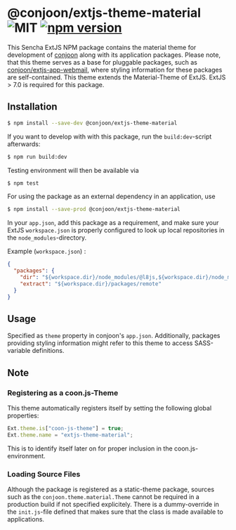 # @conjoon/extjs-theme-material ![MIT](https://img.shields.io/npm/l/@conjoon/extjs-theme-material) [![npm version](https://badge.fury.io/js/@conjoon%2Fextjs-theme-material.svg)](https://badge.fury.io/js/@conjoon%2Fextjs-theme-material)

This Sencha ExtJS NPM package contains the material theme for development of [conjoon](https://github.com/conjoon) along
with its application packages.
Please note, that this theme serves as a base for pluggable packages, such as 
[conjoon/extjs-app-webmail](https://github.com/conjoon/extjs-app-webmail), where styling information for these 
packages are self-contained.
This theme extends the Material-Theme of ExtJS. ExtJS > 7.0 is required for this package. 

## Installation
```bash
$ npm install --save-dev @conjoon/extjs-theme-material
```
If you want to develop with with this package, run the `build:dev`-script afterwards:
```bash
$ npm run build:dev
```
Testing environment will then be available via

```bash
$ npm test
```

For using the package as an external dependency in an application, use
```bash
$ npm install --save-prod @conjoon/extjs-theme-material
```
In your `app.json`, add this package as a requirement, and make sure your ExtJS `workspace.json`
is properly configured to look up local repositories in the `node_modules`-directory.

Example (`workspace.json`) :
```json 
{
  "packages": {
    "dir": "${workspace.dir}/node_modules/@l8js,${workspace.dir}/node_modules/@conjoon,${workspace.dir}/node_modules/@coon-js,${workspace.dir}/packages/local,${workspace.dir}/packages,${workspace.dir}/node_modules/@sencha/ext-${toolkit.name},${workspace.dir}/node_modules/@sencha/ext-${toolkit.name}-treegrid,${workspace.dir}/node_modules/@sencha/ext-${toolkit.name}-theme-base,${workspace.dir}/node_modules/@sencha/ext-${toolkit.name}-theme-ios,${workspace.dir}/node_modules/@sencha/ext-${toolkit.name}-theme-material,${workspace.dir}/node_modules/@sencha/ext-${toolkit.name}-theme-aria,${workspace.dir}/node_modules/@sencha/ext-${toolkit.name}-theme-neutral,${workspace.dir}/node_modules/@sencha/ext-${toolkit.name}-theme-classic,${workspace.dir}/node_modules/@sencha/ext-${toolkit.name}-theme-gray,${workspace.dir}/node_modules/@sencha/ext-${toolkit.name}-theme-crisp,${workspace.dir}/node_modules/@sencha/ext-${toolkit.name}-theme-crisp-touch,${workspace.dir}/node_modules/@sencha/ext-${toolkit.name}-theme-neptune,${workspace.dir}/node_modules/@sencha/ext-${toolkit.name}-theme-neptune-touch,${workspace.dir}/node_modules/@sencha/ext-${toolkit.name}-theme-triton,${workspace.dir}/node_modules/@sencha/ext-${toolkit.name}-theme-graphite,${workspace.dir}/node_modules/@sencha/ext-${toolkit.name}-theme-material,${workspace.dir}/node_modules/@sencha/ext-calendar,${workspace.dir}/node_modules/@sencha/ext-charts,${workspace.dir}/node_modules/@sencha/ext-d3,${workspace.dir}/node_modules/@sencha/ext-exporter,${workspace.dir}/node_modules/@sencha/ext-pivot,${workspace.dir}/node_modules/@sencha/ext-pivot-d3,${workspace.dir}/node_modules/@sencha/ext-ux,${workspace.dir}/node_modules/@sencha/ext-font-ios",
    "extract": "${workspace.dir}/packages/remote"
  }
}
```

## Usage
Specified as `theme` property in conjoon's `app.json`.
Additionally, packages providing styling information might refer to this theme
to access SASS-variable definitions.

## Note
### Registering as a coon.js-Theme
This theme automatically registers itself by setting the following global properties:
```javascript
Ext.theme.is["coon-js-theme"] = true;
Ext.theme.name = "extjs-theme-material";
```
This is to identify itself later on for proper inclusion in the coon.js-environment.

### Loading Source Files
Although the package is registered as a static-theme package, sources such as the `conjoon.theme.material.Theme`
cannot be required in a production build if not specified explicitely. There is a dummy-override in the `init.js`-file
defined that makes sure that the class is made available to applications.

